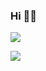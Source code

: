 ### Hi  🧗‍♂️


![](https://feihua.onrender.com/shici?site=github.com/StoneRen)


![](https://github-profile-summary-cards.vercel.app/api/cards/stats?username=JCSIVO&theme=github_dark) 



<!--
**StoneRen/StoneRen** is a ✨ _special_ ✨ repository because its `README.md` (this file) appears on your GitHub profile.

Here are some ideas to get you started:

- 🔭 I’m currently working on ...
- 🌱 I’m currently learning ...
- 👯 I’m looking to collaborate on ...
- 🤔 I’m looking for help with ...
- 💬 Ask me about ...
- 📫 How to reach me: ...
- 😄 Pronouns: ...
- ⚡ Fun fact: ...
-->
